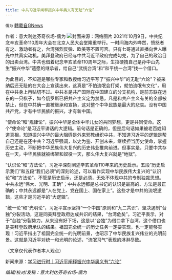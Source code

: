 ```yaml
---
title: 中共习近平阐释振兴中华奥义有无耻“六论”
---
```

`儒为` [轉載自GNews](https://gnews.org/zh-hans/1586978/)

作者：意大利达芬奇农场-儒为
![](https://assets.gnews.org/wp-content/uploads/2021/10/习近平1010.jpeg)封面来源：网络图片
2021年10月9日，中共纪念辛亥革命110周年大会在北京人民大会堂隆重举行。一时间海内外哗然，愤怒者有之、激动者有之，台湾强烈反弹、欧美等不置可否。只有七哥通过直播向世人曝光中共真实动机，美拜登政府已经与中共习近平政府完成勾兑，为了自己的政治目的出卖台湾。中共也借着纪念辛亥革命110周年之际，生拉硬拽自己是孙中山先生“振兴中华”遗愿的继承者，给自己“武统台湾”和“和平统一台湾”找一个借口。

为此目的，不知道是哪些专家和教授给习近平写了“振兴中华”的无耻“六论”？被采纳后还无耻的在大会上宣读出来，这真是“不怕流氓会打架，就怕流氓有文化”，用在中共身上再贴切不过。中共本是共产国际在中国建立的分支机构，是前苏联在远东的一只棋子，如今俄罗斯已把共产主义定为禁忌，凡是和共产主义有关的全部被禁止，但在中共确一直被继承和宣扬，这对整个中华民族是最大的悲哀。没有中国共产党，才有中华民族的振兴，才有新中国。

“使命论”和“规律论”，振兴中华是全体中华儿女的共同梦想，更是共同使命。这个“使命论”是习近平讲话的大逻辑。前句话是正确的，但是后句话如果被老百姓知道真相，知道振兴中华的最大阻碍是外来邪教组织中共，不知道习近平的逻辑是帮自己还是在还中共？习近平强调，以史为鉴、开创未来，继续担当历史使命，掌握历史主动，不断把中华民族伟大复兴的历史伟业推向前进。但事实是，只要中共存在一天，中华民族就被绑架和奴役一天，那么伟大复兴就是“地狱”。

“认识论”和“方法论”，习近平深刻阐述辛亥革命110年来的历史启示。五段“历史启示我们”和五段“我们必须”的深刻论述，可以看作实现中华民族伟大复兴的“认识论”和“方法论”。不管是历史启示，还是必须，无处不体现中共的专制独裁思想。中共永远“伟大、光明、正确”；中共永远都是总书记的认识是最高的、方法是最正确的；中共永远都是“人在党上、党在国上、国在家上”。这些才是中共的流氓逻辑，这些才是习近平的“大逻辑”。

“统一论”和“光明论”，习近平宣示坚持“一个中国”原则和“九二共识”、坚决遏制“台独”分裂活动，这是同美拜登政府达成共识的结果，“台湾危矣”。习近平表示，对于“台独”分裂势力，从来没有好下场，这是以“台独”为借口拿下台湾，这个借口也是美拜登政府承认的结果。祖国完全统一的历史任务一定要实现，也一定能够实现！习近平指出了祖国完全统一的光明前景，也昭示了中华民族复兴伟业的光明前景。这就是习近平对统一和光明的论述，“流氓习气”表现的淋淋尽致。

（文章仅代表作者本人观点）

新闻来源：[学习进行时｜习近平阐释振兴中华奥义有“六论”](https://www.163.com/news/article/GM1LBGF8000189FH.html?clickfrom=w_yw)

*编辑/校对/发稿：意大利达芬奇农场-儒为*
